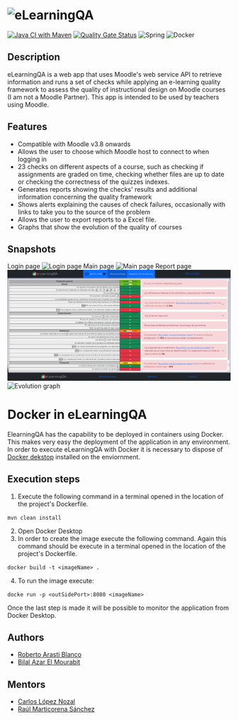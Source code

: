 # ![eLearningQA](https://github.com/RobertoArastiBlanco/eLearningQA/blob/main/Memo/plantillaLatex-master/img/FullLogo.png?raw=true)

[![Java CI with Maven](https://github.com/bae1001/eLearningQA/actions/workflows/maven.yml/badge.svg)](https://github.com/bae1001/eLearningQA/actions/workflows/maven.yml)
[![Quality Gate Status](https://sonarcloud.io/api/project_badges/measure?project=bae1001_eLearningQA&metric=alert_status)](https://sonarcloud.io/summary/new_code?id=bae1001_eLearningQA)
![Spring](https://img.shields.io/badge/spring-%236DB33F.svg?style=for-the-badge&logo=spring&logoColor=white)
![Docker](https://img.shields.io/badge/docker-%230db7ed.svg?style=for-the-badge&logo=docker&logoColor=white)
## Description

eLearningQA is a web app that uses Moodle's web service 
API to retrieve information and runs a set of checks
while applying an e-learning quality framework to
assess the quality of instructional design on 
Moodle courses (I am not a Moodle Partner). 
This app is intended to be used by 
teachers using Moodle.


## Features

- Compatible with Moodle v3.8 onwards
- Allows the user to choose which Moodle host to connect to when logging in
- 23 checks on different aspects of a course, such as checking if assignments are graded on time, checking whether files are up to date or checking the correctness of the quizzes indexes.
- Generates reports showing the checks' results and additional information concerning the quality framework
- Shows alerts explaining the causes of check failures, occasionally with links to take you to the source of the problem
- Allows the user to export reports to a Excel file.
- Graphs that show the evolution of the quality of courses

## Snapshots
Login page
![Login page](Project/prototipo/src/main/resources/images/Login.PNG?raw=true)
Main page
![Main page](Project/prototipo/src/main/resources/images/ListaCursos.PNG?raw=true)
Report page
![Phase report](Project/prototipo/src/main/resources/images/InformeFases.PNG?raw=true)
![Evolution graph](Project/prototipo/src/main/resources/images/Evolucion.PNG?raw=true)


# Docker in eLearningQA

ElearningQA has the capability to be deployed in containers using Docker. This makes very easy the deployment of the application in any environment. In order to execute eLearningQA with Docker it is necessary to dispose of [Docker dekstop](https://docs.docker.com/get-docker/) installed on the enviornment. 

## Execution steps
1. Execute the following command in a terminal opened in the location of the project's Dockerfile.
```
mvn clean install
```
2. Open Docker Desktop
3. In order to create the image execute the following command. Again this command should be execute in a terminal opened in the location of the project's Dockerfile.
```
docker build -t <imageName> .
```
4. To run the image execute:
```
docke run -p <outSidePort>:8080 <imageName>
```
Once the last step is made it will be possible to monitor the application from Docker Desktop.


## Authors

- [Roberto Arasti Blanco](https://www.github.com/RobertoArastiBlanco)
- [Bilal Azar El Mourabit](https://github.com/bae1001)

## Mentors

- [Carlos López Nozal](https://www.github.com/clopezno)
- [Raúl Marticorena Sánchez](https://www.github.com/rmartico)



